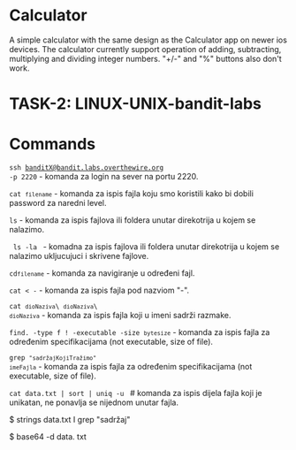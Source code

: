 # Calculator

A simple calculator with the same design as the Calculator app on newer ios devices. The calculator currently support operation of adding, subtracting, multiplying and dividing integer numbers. "+/-" and "%" buttons also don't work.

# TASK-2: LINUX-UNIX-bandit-labs

# Commands

<code>ssh banditX@bandit.labs.overthewire.org -p 2220</code> - komanda za login na sever na portu 2220.

<code>cat <code>filename</code></code> - komanda za ispis fajla koju smo koristili kako bi dobili password za naredni level.

<code>ls</code> - komanda za ispis fajlova ili foldera unutar direkotrija u kojem se nalazimo.

<code> ls -la </code> - komadna za ispis fajlova ili foldera unutar direkotrija u kojem se nalazimo <bold>ukljucujuci</bold> i skrivene fajlove.

<code>cd<code>filename</code></code> - komanda za navigiranje u određeni fajl.

<code>cat < -</code> - komanda za ispis fajla pod nazviom "-".

<code>cat <code>dioNaziva</code>\ <code>dioNaziva</code>\ <code>dioNaziva</code></code> - komanda za ispis fajla koji u imeni sadrži razmake.

<code>find. -type f ! -executable -size <code>bytesize</code></code> - komanda za ispis fajla za određenim specifikacijama (not executable, size of file).

<code>grep <code>"sadržajKojiTražimo"</code> <code>imeFajla</code></code> - komanda za ispis fajla za određenim specifikacijama (not executable, size of file).

<code>cat data.txt | sort | uniq -u </code> # komanda za ispis dijela fajla koji je unikatan, ne ponavlja se nijednom unutar fajla.

$ strings data.txt I grep "sadržaj"

$ base64 -d data. txt